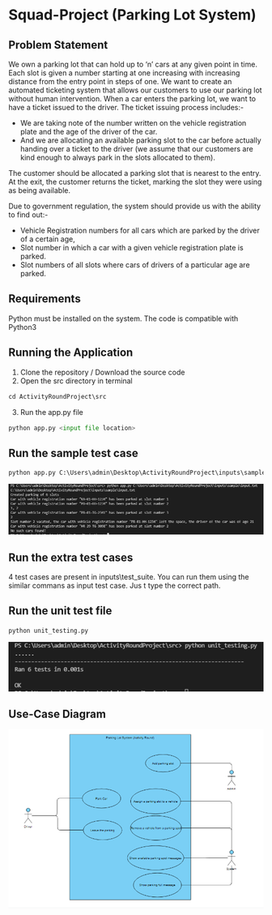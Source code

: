 # Squad-Project (Parking Lot System)

## Problem Statement
We own a parking lot that can hold up to ‘n’ cars at any given point in time. Each slot is given a number starting at one increasing with increasing distance from the entry point in steps of one. We want to create an automated ticketing system that allows our customers to use our parking lot without human intervention.
When a car enters the parking lot, we want to have a ticket issued to the driver. The ticket issuing process includes:- 
- We are taking note of the number written on the vehicle registration plate and the age of the driver of the car.
- And we are allocating an available parking slot to the car before actually handing over a ticket to the driver (we assume that our customers are kind enough to always park in the slots allocated to them).

The customer should be allocated a parking slot that is nearest to the entry. At the exit, the customer returns the ticket, marking the slot they were using as being available.

Due to government regulation, the system should provide us with the ability to find out:-
- Vehicle Registration numbers for all cars which are parked by the driver of a certain age,
- Slot number in which a car with a given vehicle registration plate is parked. 
- Slot numbers of all slots where cars of drivers of a particular age are parked.

## Requirements
Python must be installed on the system. The code is compatible with Python3

## Running the Application
1. Clone the repository / Download the source code
2. Open the src directory in terminal
```python
cd ActivityRoundProject\src
```
3. Run the app.py file
```python
python app.py <input file location> 
```

## Run the sample test case
```python
python app.py C:\Users\admin\Desktop\ActivityRoundProject\inputs\sample\input.txt
```
<img src="/snapshots/input_test.PNG" alt="Input Test Case Snapshot" />

## Run the extra test cases
4 test cases are present in inputs\test_suite. You can run them using the similar commans as input test case. Jus t type the correct path.

## Run the unit test file
```python
python unit_testing.py
```
<img src="/snapshots/Unit_test.PNG" alt="Unit Test Cases Snapshot" />

## Use-Case Diagram
<img src="/UML/use_case.PNG" alt="Unit Test Cases Snapshot" />
